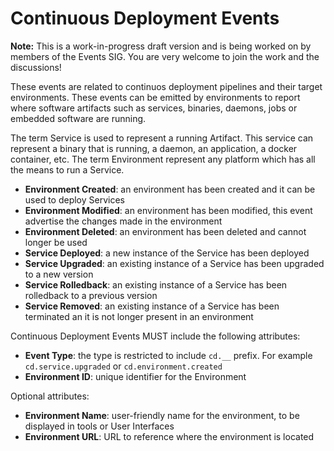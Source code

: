 <!--
---
linkTitle: "Continuous Deployment Events"
weight: 50
description: >
   Continuous Deployment Events
---
-->
# Continuous Deployment Events

__Note:__ This is a work-in-progress draft version and is being worked on by members of the Events SIG. You are very welcome to join the work and the discussions!

These events are related to continuos deployment pipelines and their target environments.
These events can be emitted by environments to report where software artifacts such as services, binaries, daemons, jobs or embedded software are running.

The term Service is used to represent a running Artifact. This service can represent a binary that is running, a daemon, an application, a docker container, etc.
The term Environment represent any platform which has all the means to run a Service.

- __Environment Created__: an environment has been created and it can be used to deploy Services
- __Environment Modified__: an environment has been modified, this event advertise the changes made in the environment
- __Environment Deleted__: an environment has been deleted and cannot longer be used
- __Service Deployed__: a new instance of the Service has been deployed
- __Service Upgraded__: an existing instance of a Service has been upgraded to a new version
- __Service Rolledback__: an existing instance of a Service has been rolledback to a previous version
- __Service Removed__: an existing instance of a Service has been terminated an it is not longer present in an environment

Continuous Deployment Events MUST include the following attributes:

- __Event Type__: the type is restricted to include `cd.__` prefix. For example `cd.service.upgraded` or `cd.environment.created`
- __Environment ID__: unique identifier for the Environment

Optional attributes:

- __Environment Name__: user-friendly name for the environment, to be displayed in tools or User Interfaces
- __Environment URL__: URL to reference where the environment is located
